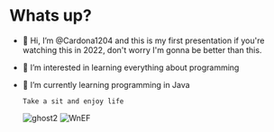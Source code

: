 # Whats up?

- 👋 Hi, I’m @Cardona1204 and this is my first presentation if you're watching this in 2022, don't worry I'm gonna be better than this.
- 👀 I’m interested in learning everything about programming                                                                                          
- 🌱 I’m currently learning programming in Java

      Take a sit and enjoy life
  
     ![ghost2](https://github.com/Cardona1204/Cardona1204/assets/107329770/948e95d8-80dc-493c-9311-752d2d09bbf8)                                                                  ![WnEF](https://github.com/Cardona1204/Cardona1204/assets/107329770/d03e49c4-afe4-4e59-84d4-3adcdb063daa)



                                                                                                                              




<!---
Cardona1204/Cardona1204 is a ✨ special ✨ repository because its `README.md` (this file) appears on your GitHub profile.
You can click the Preview link to take a look at your changes.
--->
